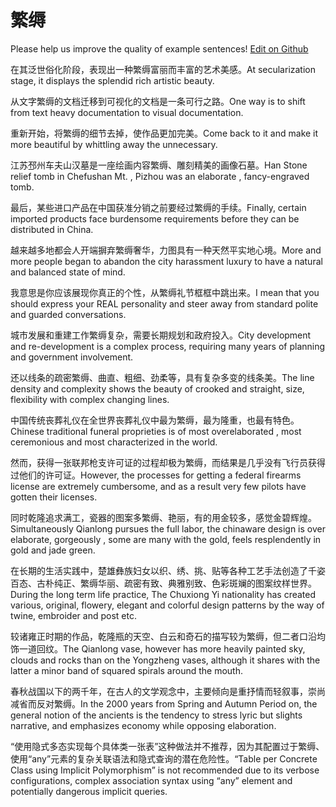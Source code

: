 # 繁缛

Please help us improve the quality of example sentences! [Edit on Github](https://github.com/jiyushe/jiyu-example-sentence-source/blob/main/chinese/fanru.md)

<p><span class="chinese">在其泛世俗化阶段，表现出一种繁缛富丽而丰富的艺术美感。</span><span class="english">At secularization stage, it displays the splendid rich artistic beauty.</span></p>

<p><span class="chinese">从文字繁缛的文档迁移到可视化的文档是一条可行之路。</span><span class="english">One way is to shift from text heavy documentation to visual documentation.</span></p>

<p><span class="chinese">重新开始，将繁缛的细节去掉，使作品更加完美。</span><span class="english">Come back to it and make it more beautiful by whittling away the unnecessary.</span></p>

<p><span class="chinese">江苏邳州车夫山汉墓是一座绘画内容繁缛、雕刻精美的画像石墓。</span><span class="english">Han Stone relief tomb in Chefushan Mt. , Pizhou was an elaborate , fancy-engraved tomb.</span></p>

<p><span class="chinese">最后，某些进口产品在中国获准分销之前要经过繁缛的手续。</span><span class="english">Finally, certain imported products face burdensome requirements before they can be distributed in China.</span></p>

<p><span class="chinese">越来越多地都会人开端摒弃繁缛奢华，力图具有一种天然平实地心境。</span><span class="english">More and more people began to abandon the city harassment luxury to have a natural and balanced state of mind.</span></p>

<p><span class="chinese">我意思是你应该展现你真正的个性，从繁缛礼节框框中跳出来。</span><span class="english">I mean that you should express your REAL personality and steer away from standard polite and guarded conversations.</span></p>

<p><span class="chinese">城市发展和重建工作繁缛复杂，需要长期规划和政府投入。</span><span class="english">City development and re-development is a complex process, requiring many years of planning and government involvement.</span></p>

<p><span class="chinese">还以线条的疏密繁缛、曲直、粗细、劲柔等，具有复杂多变的线条美。</span><span class="english">The line density and complexity shows the beauty of crooked and straight, size, flexibility with complex changing lines.</span></p>

<p><span class="chinese">中国传统丧葬礼仪在全世界丧葬礼仪中最为繁缛，最为隆重，也最有特色。</span><span class="english">Chinese traditional funeral proprieties is of most overelaborated , most ceremonious and most characterized in the world.</span></p>

<p><span class="chinese">然而，获得一张联邦枪支许可证的过程却极为繁缛，而结果是几乎没有飞行员获得过他们的许可证。</span><span class="english">However, the processes for getting a federal firearms license are extremely cumbersome, and as a result very few pilots have gotten their licenses.</span></p>

<p><span class="chinese">同时乾隆追求满工，瓷器的图案多繁缛、艳丽，有的用金较多，感觉金碧辉煌。</span><span class="english">Simultaneously Qianlong pursues the full labor, the chinaware design is over elaborate, gorgeously , some are many with the gold, feels resplendently in gold and jade green.</span></p>

<p><span class="chinese">在长期的生活实践中，楚雄彝族妇女以织、绣、挑、贴等各种工艺手法创造了千姿百态、古朴纯正、繁缛华丽、疏密有致、典雅别致、色彩斑斓的图案纹样世界。</span><span class="english">During the long term life practice, The Chuxiong Yi nationality has created various, original, flowery, elegant and colorful design patterns by the way of twine, embroider and post etc.</span></p>

<p><span class="chinese">较诸雍正时期的作品，乾隆瓶的天空、白云和奇石的描写较为繁缛，但二者口沿均饰一道回纹。</span><span class="english">The Qianlong vase, however has more heavily painted sky, clouds and rocks than on the Yongzheng vases, although it shares with the latter a minor band of squared spirals around the mouth.</span></p>

<p><span class="chinese">春秋战国以下的两千年，在古人的文学观念中，主要倾向是重抒情而轻叙事，崇尚减省而反对繁缛。</span><span class="english">In the 2000 years from Spring and Autumn Period on, the general notion of the ancients is the tendency to stress lyric but slights narrative, and emphasizes economy while opposing elaboration.</span></p>

<p><span class="chinese">“使用隐式多态实现每个具体类一张表”这种做法并不推荐，因为其配置过于繁缛、使用“any”元素的复杂关联语法和隐式查询的潜在危险性。</span><span class="english">“Table per Concrete Class using Implicit Polymorphism” is not recommended due to its verbose configurations, complex association syntax using “any” element and potentially dangerous implicit queries.</span></p>

